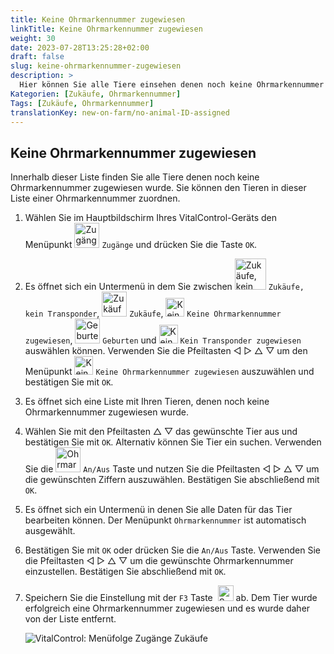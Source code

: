 ```yaml
---
title: Keine Ohrmarkennummer zugewiesen
linkTitle: Keine Ohrmarkennummer zugewiesen
weight: 30
date: 2023-07-28T13:25:28+02:00
draft: false
slug: keine-ohrmarkennummer-zugewiesen
description: >
  Hier können Sie alle Tiere einsehen denen noch keine Ohrmarkennummer zugewiesen wurde und diesen Tieren eine Ohrmarkennummer zuweisen.
Kategorien: [Zukäufe, Ohrmarkennummer]
Tags: [Zukäufe, Ohrmarkennummer]
translationKey: new-on-farm/no-animal-ID-assigned
---
```

## Keine Ohrmarkennummer zugewiesen

Innerhalb dieser Liste finden Sie alle Tiere denen noch keine Ohrmarkennummer zugewiesen wurde. Sie können den Tieren in dieser Liste einer Ohrmarkennummer zuordnen.

1. Wählen Sie im Hauptbildschirm Ihres VitalControl-Geräts den Menüpunkt <img src="/icons/main/new-on-farm.svg" width="40" align="bottom" alt="Zugänge" /> `Zugänge` und drücken Sie die Taste `OK`.

2.  Es öffnet sich ein Untermenü in dem Sie zwischen <img src="/icons/registration/new-on-farm-no-transponder.svg" width="50" align="bottom" alt="Zukäufe, kein Transponder" /> `Zukäufe, kein Transponder`, <img src="/icons/main/new-on-farm.svg" width="40" align="bottom" alt="Zukäufe" /> `Zukäufe`, <img src="/icons/registration/no-eartag-number.svg" width="30" align="bottom" alt="Keine Ohrmarkennummer zugewiesen" /> `Keine Ohrmarkennummer zugewiesen`, <img src="/icons/main/births.svg" width="40" align="bottom" alt="Geburten" /> `Geburten` und <img src="/icons/registration/no-transponder.svg" width="30" align="bottom" alt="Kein Transponder zugewiesen" /> `Kein Transponder zugewiesen` auswählen können. Verwenden Sie die Pfeiltasten ◁ ▷ △ ▽ um den Menüpunkt <img src="/icons/registration/no-eartag-number.svg" width="30" align="bottom" alt="Keine Ohrmarkennummer zugewiesen" /> `Keine Ohrmarkennummer zugewiesen` auszuwählen und bestätigen Sie mit `OK`.

3. Es öffnet sich eine Liste mit Ihren Tieren, denen noch keine Ohrmarkennummer zugewiesen wurde.

4. Wählen Sie mit den Pfeiltasten △ ▽ das gewünschte Tier aus und bestätigen Sie mit `OK`. Alternativ können Sie Tier ein suchen. Verwenden Sie die <img src="/icons/ohrmarke.svg" width="40" align="bottom" alt="Ohrmarke" /> `An/Aus` Taste und nutzen Sie die Pfeiltasten ◁ ▷ △ ▽ um die gewünschten Ziffern auszuwählen. Bestätigen Sie abschließend mit `OK`.

5. Es öffnet sich ein Untermenü in denen Sie alle Daten für das Tier bearbeiten können. Der Menüpunkt `Ohrmarkennummer` ist automatisch ausgewählt.

6. Bestätigen Sie mit `OK` oder drücken Sie die `An/Aus` Taste. Verwenden Sie die Pfeiltasten ◁ ▷ △ ▽ um die gewünschte Ohrmarkennummer einzustellen. Bestätigen Sie abschließend mit `OK`.

7. Speichern Sie die Einstellung mit der `F3` Taste &nbsp;<img src="/icons/footer/save.svg" width="25" align="bottom" alt="Speichern" /> ab. Dem Tier wurde erfolgreich eine Ohrmarkennummer zugewiesen und es wurde daher von der Liste entfernt.

    ![VitalControl: Menüfolge Zugänge Zukäufe](../bilder/keine-ohrnummer-zugewiesen.png "Keine Ohrmarkennummer zugewiesen")

